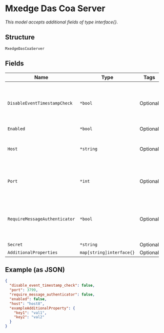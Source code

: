 
# Mxedge Das Coa Server

*This model accepts additional fields of type interface{}.*

## Structure

`MxedgeDasCoaServer`

## Fields

| Name | Type | Tags | Description |
|  --- | --- | --- | --- |
| `DisableEventTimestampCheck` | `*bool` | Optional | whether to disable Event-Timestamp Check<br>**Default**: `false` |
| `Enabled` | `*bool` | Optional | - |
| `Host` | `*string` | Optional | this server configured to send CoA\|DM to mist edges |
| `Port` | `*int` | Optional | mist edges will allow this host on this port<br>**Default**: `3799` |
| `RequireMessageAuthenticator` | `*bool` | Optional | whether to require Message-Authenticator in requests<br>**Default**: `false` |
| `Secret` | `*string` | Optional | - |
| `AdditionalProperties` | `map[string]interface{}` | Optional | - |

## Example (as JSON)

```json
{
  "disable_event_timestamp_check": false,
  "port": 3799,
  "require_message_authenticator": false,
  "enabled": false,
  "host": "host8",
  "exampleAdditionalProperty": {
    "key1": "val1",
    "key2": "val2"
  }
}
```

